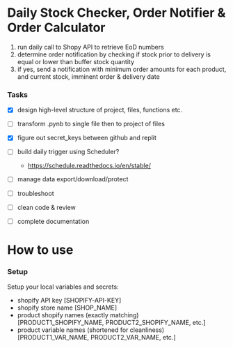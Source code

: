 # Daily Stock Checker, Order Notifier & Order Calculator
1.  run daily call to Shopy API to retrieve EoD numbers
2.  determine order notification by checking if stock prior to delivery is equal or lower than buffer stock quantity
3.  if yes, send a notification with minimum order amounts for each product, and current stock, imminent order & delivery date

### Tasks
- [x] design high-level structure of project, files, functions etc.
- [ ] transform .pynb to single file then to project of files
- [x] figure out secret_keys between github and replit
- [ ] build daily trigger using Scheduler?
    - https://schedule.readthedocs.io/en/stable/
- [ ] manage data export/download/protect
- [ ] troubleshoot
- [ ] clean code & review
- [ ] complete documentation


# How to use

### Setup

Setup your local variables and secrets:
- shopify API key [SHOPIFY-API-KEY]
- shopify store name [SHOP_NAME]
- product shopify names (exactly matching) [PRODUCT1_SHOPIFY_NAME, PRODUCT2_SHOPIFY_NAME, etc.]
- product variable names (shortened for cleanliness) [PRODUCT1_VAR_NAME, PRODUCT2_VAR_NAME, etc.]